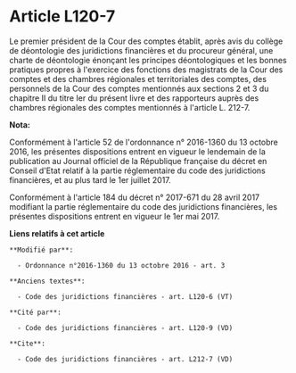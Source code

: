 # Article L120-7

Le premier président de la Cour des comptes établit, après avis du collège de déontologie des juridictions financières et du
procureur général, une charte de déontologie énonçant les principes déontologiques et les bonnes pratiques propres à
l'exercice des fonctions des magistrats de la Cour des comptes et des chambres régionales et territoriales des comptes, des
personnels de la Cour des comptes mentionnés aux sections 2 et 3 du chapitre II du titre Ier du présent livre et des
rapporteurs auprès des chambres régionales des comptes mentionnés à l'article L. 212-7.

**Nota:**

Conformément à l'article 52 de l'ordonnance n° 2016-1360 du 13 octobre 2016, les présentes dispositions entrent en vigueur le
lendemain de la publication au Journal officiel de la République française du décret en Conseil d'Etat relatif à la partie
réglementaire du code des juridictions financières, et au plus tard le 1er juillet 2017.

Conformément à l'article 184 du décret n° 2017-671 du 28 avril 2017 modifiant la partie réglementaire du code des
juridictions financières, les présentes dispositions entrent en vigueur le 1er mai 2017.

**Liens relatifs à cet article**

	**Modifié par**:

	  - Ordonnance n°2016-1360 du 13 octobre 2016 - art. 3

	**Anciens textes**:

	  - Code des juridictions financières - art. L120-6 (VT)

	**Cité par**:

	  - Code des juridictions financières - art. L120-9 (VD)

	**Cite**:

	  - Code des juridictions financières - art. L212-7 (VD)
